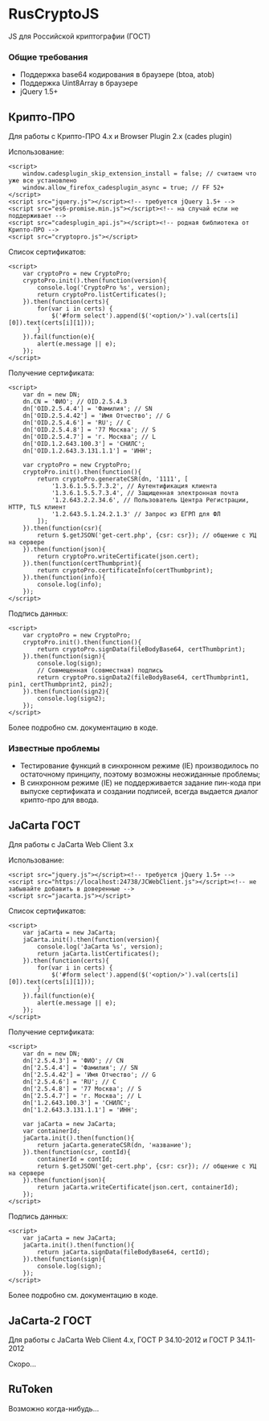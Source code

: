 # RusCryptoJS
JS для Российской криптографии (ГОСТ)

### Общие требования
- Поддержка base64 кодирования в браузере (btoa, atob)
- Поддержка Uint8Array в браузере
- jQuery 1.5+

## Крипто-ПРО
Для работы с Крипто-ПРО 4.x и Browser Plugin 2.x (cades plugin)

Использование:
```
<script>
	window.cadesplugin_skip_extension_install = false; // считаем что уже все установлено
	window.allow_firefox_cadesplugin_async = true; // FF 52+
</script>
<script src="jquery.js"></script><!-- требуется jQuery 1.5+ -->
<script src="es6-promise.min.js"></script><!-- на случай если не поддерживает -->
<script src="cadesplugin_api.js"></script><!-- родная библиотека от Крипто-ПРО -->
<script src="cryptopro.js"></script>
```

Список сертификатов:
```
<script>
	var cryptoPro = new CryptoPro;
	cryptoPro.init().then(function(version){
		console.log('CryptoPro %s', version);
		return cryptoPro.listCertificates();
	}).then(function(certs){
		for(var i in certs) {
			$('#form select').append($('<option/>').val(certs[i][0]).text(certs[i][1]));
		}
	}).fail(function(e){
		alert(e.message || e);
	});
</script>
```

Получение сертификата:
```
<script>
	var dn = new DN;
	dn.CN = 'ФИО'; // OID.2.5.4.3
	dn['OID.2.5.4.4'] = 'Фамилия'; // SN
	dn['OID.2.5.4.42'] = 'Имя Отчество'; // G
	dn['OID.2.5.4.6'] = 'RU'; // C
	dn['OID.2.5.4.8'] = '77 Москва'; // S
	dn['OID.2.5.4.7'] = 'г. Москва'; // L
	dn['OID.1.2.643.100.3'] = 'СНИЛС';
	dn['OID.1.2.643.3.131.1.1'] = 'ИНН';

	var cryptoPro = new CryptoPro;
	cryptoPro.init().then(function(){
		return cryptoPro.generateCSR(dn, '1111', [
			'1.3.6.1.5.5.7.3.2', // Аутентификация клиента
			'1.3.6.1.5.5.7.3.4', // Защищенная электронная почта
			'1.2.643.2.2.34.6', // Пользователь Центра Регистрации, HTTP, TLS клиент
			'1.2.643.5.1.24.2.1.3' // Запрос из ЕГРП для ФЛ
		]);
	}).then(function(csr){
		return $.getJSON('get-cert.php', {csr: csr}); // общение с УЦ на сервере
	}).then(function(json){
		return cryptoPro.writeCertificate(json.cert);
	}).then(function(certThumbprint){
		return cryptoPro.certificateInfo(certThumbprint);
	}).then(function(info){
		console.log(info);
	});
</script>
```

Подпись данных:
```
<script>
	var cryptoPro = new CryptoPro;
	cryptoPro.init().then(function(){
		return cryptoPro.signData(fileBodyBase64, certThumbprint);
	}).then(function(sign){
		console.log(sign);
		// Совмещенная (совместная) подпись
		return cryptoPro.signData2(fileBodyBase64, certThumbprint1, pin1, certThumbprint2, pin2);
	}).then(function(sign2){
		console.log(sign2);
	});
</script>
```

Более подробно см. документацию в коде.

### Известные проблемы
- Тестирование функций в синхронном режиме (IE) производилось по остаточному принципу, поэтому возможны неожиданные проблемы;
- В синхронном режиме (IE) не поддерживается задание пин-кода при выпуске сертификата и создании подписей, всегда выдается диалог крипто-про для ввода.

## JaCarta ГОСТ
Для работы с JaCarta Web Client 3.x

Использование:
```
<script src="jquery.js"></script><!-- требуется jQuery 1.5+ -->
<script src="https://localhost:24738/JCWebClient.js"></script><!-- не забывайте добавить в доверенные -->
<script src="jacarta.js"></script>
```

Список сертификатов:
```
<script>
	var jaCarta = new JaCarta;
	jaCarta.init().then(function(version){
		console.log('JaCarta %s', version);
		return jaCarta.listCertificates();
	}).then(function(certs){
		for(var i in certs) {
			$('#form select').append($('<option/>').val(certs[i][0]).text(certs[i][1]));
		}
	}).fail(function(e){
		alert(e.message || e);
	});
</script>
```

Получение сертификата:
```
<script>
	var dn = new DN;
	dn['2.5.4.3'] = 'ФИО'; // CN
	dn['2.5.4.4'] = 'Фамилия'; // SN
	dn['2.5.4.42'] = 'Имя Отчество'; // G
	dn['2.5.4.6'] = 'RU'; // C
	dn['2.5.4.8'] = '77 Москва'; // S
	dn['2.5.4.7'] = 'г. Москва'; // L
	dn['1.2.643.100.3'] = 'СНИЛС';
	dn['1.2.643.3.131.1.1'] = 'ИНН';

	var jaCarta = new JaCarta;
	var containerId;
	jaCarta.init().then(function(){
		return jaCarta.generateCSR(dn, 'название');
	}).then(function(csr, contId){
		containerId = contId;
		return $.getJSON('get-cert.php', {csr: csr}); // общение с УЦ на сервере
	}).then(function(json){
		return jaCarta.writeCertificate(json.cert, containerId);
	});
</script>
```

Подпись данных:
```
<script>
	var jaCarta = new JaCarta;
	jaCarta.init().then(function(){
		return jaCarta.signData(fileBodyBase64, certId);
	}).then(function(sign){
		console.log(sign);
	});
</script>
```
Более подробно см. документацию в коде.

## JaCarta-2 ГОСТ
Для работы с JaCarta Web Client 4.x, ГОСТ Р 34.10-2012 и ГОСТ Р 34.11-2012

Скоро...

## RuToken
Возможно когда-нибудь...
